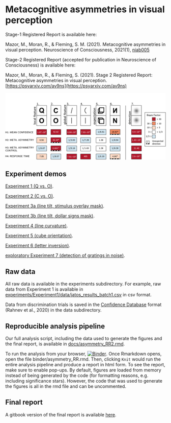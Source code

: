 # Metacognitive asymmetries in visual perception



Stage-1 Registered Report is available here:

Mazor, M., Moran, R., & Fleming, S. M. (2021). Metacognitive asymmetries in visual perception. Neuroscience of Consciousness, 2021(1), [niab005](https://doi.org/10.1093/nc/niab005)

Stage-2 Registered Report (accepted for publication in Neuroscience of Consciousness) is available here:

Mazor, M., Moran, R., & Fleming, S. (2021). Stage 2 Registered Report: Metacognitive asymmetries in visual perception. [https://psyarxiv.com/av9ns](https://psyarxiv.com/av9ns)

![Summary of results from all seven experiments](https://github.com/matanmazor/asymmetry/blob/master/docs/figures/summary.png)


## Experiment demos

[Experiment 1 (Q vs. O)](https://matanmazor.github.io/asymmetry/experiments/demos/exp1/index).

[Experiment 2 (C vs. O)](https://matanmazor.github.io/asymmetry/experiments/demos/exp2/index).

[Experiment 3a (line tilt, stimulus overlay mask)](https://matanmazor.github.io/asymmetry/experiments/demos/exp3a/index).

[Experiment 3b (line tilt, dollar signs mask)](https://matanmazor.github.io/asymmetry/experiments/demos/exp3b/index).

[Experiment 4 (line curvature)](https://matanmazor.github.io/asymmetry/experiments/demos/exp4/index).

[Experiment 5 (cube orientation)](https://matanmazor.github.io/asymmetry/experiments/demos/exp5/index).

[Experiment 6 (letter inversion)](https://matanmazor.github.io/asymmetry/experiments/demos/exp6/index).

[exploratory Experiment 7 (detection of gratings in noise)](https://matanmazor.github.io/asymmetry/experiments/demos/exp7/index).

## Raw data

All raw data is available in the experiments subdirectory. For example, raw data from Experiment 1 is available in [experiments/Experiment1/data/jatos_results_batch1.csv](https://github.com/matanmazor/asymmetry/blob/master/experiments/Experiment1/data/jatos_results_batch1.csv) in csv format. 

Data from discrimination trials is saved in the [Confidence Database](https://osf.io/s46pr/) format (Rahnev et al., 2020) in the data subdirectory.

## Reproducible analysis pipeline

Our full analysis script, including the data used to generate the figures and the final report, is available in [docs/asymmetry_RR2.rmd](https://github.com/matanmazor/asymmetry/blob/master/docs/asymmetry_RR2.rmd). 

To run the analysis from your browser, [![Binder](https://mybinder.org/badge_logo.svg)](https://mybinder.org/v2/gh/matanmazor/asymmetry/master?urlpath=rstudio). Once Rmarkdown opens, open the file binder/asymmetry_RR.rmd. 
Then, clicking `Knit` would run the entire analysis pipeline and produce a report in html form. To see the report, make sure to enable pop-ups. By default, figures are loaded from memory instead of being generated by the code (for formatting reasons, e.g. including significance stars). However, the code that was used to generate the figures is all in the rmd file and can be uncommented.

## Final report

A gitbook version of the final report is available [here](https://matanmazor.github.io/asymmetry/binder/introduction). 



